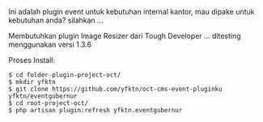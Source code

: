Ini adalah plugin event untuk kebutuhan internal kantor, mau dipake untuk kebutuhan anda? silahkan ...

Membutuhkan plugin Image Resizer dari Tough Developer ... ditesting menggunakan versi 1.3.6

Proses Install:

```
$ cd folder-plugin-project-oct/
$ mkdir yfktn
$ git clone https://github.com/yfktn/oct-cms-event-pluginku yfktn/eventgubernur
$ cd root-project-oct/
$ php artisan plugin:refresh yfktn.eventgubernur
```
